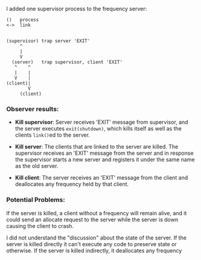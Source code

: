 I added one supervisor process to the frequency server:

```
()   process
<->  link


(supervisor) trap server 'EXIT'
     ^     
     |
     V     
  (server)   trap supervisor, client 'EXIT'
   ^    ^  
   |    |
   V    | 
(client)|
        V
     (client)
```

### Observer results:

* **Kill supervisor**:  Server receives 'EXIT' message from supervisor, and the server executes `exit(shutdown)`, which kills itself
                  as well as the clients `link()`ed to the server. 
                 
* **Kill server**:      The clients that are linked to the server are killed.  The supervisor receives an 'EXIT' message 
                  from the server and in response the supervisor starts a new server and registers it under the same name
                  as the old server. 

* **Kill client**:      The server receives an 'EXIT' message from the client and deallocates any frequency held by that client.


### Potential Problems:  
If the server is killed, a client without a frequency will remain alive, and it could send an allocate request to the server while the server is down causing the client to crash.

I did not understand the "discussion" about the state of the server.  If the server is killed directly it can't execute any code to preserve state or otherwise.  If the server is killed indirectly, it deallocates any frequency
